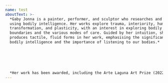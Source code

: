 ```yaml
---
name: test
aboutText: >-
  *Gaby Jonna is a painter, performer, and sculptor who researches and practices
  using bodily intelligence. Her works explore trauma, interiority, human
  transformation, and plasticity, with an interest in exploring bodily
  boundaries and the various modes of care. Guided by her intuition, she
  produces tactile, fluid forms in her work, emphasising the significance of
  bodily intelligence and the importance of listening to our bodies.*






  *Her work has been awarded, including the Arte Laguna Art Prize (2022, UK) and The Prins Bernhard Cultuurfonds Young Talent Award (2021, NL). Her work has been presented, including a solo exhibition at The Lab (2022/2023, UK) and a group show with Hypha Studio (2023, UK), Nunnery Gallery (2023, UK), Silicone Valet (2022, UK), Montez Press (2022, UK) and Dyson Gallery (2022, UK). She has participated in an artisan residency at the Fonderia Artistica Versiliese (2023, IT). Gaby Jonna graduated from the Royal College of Art with an MA in Contemporary Art Practice (2022).*
---
```

